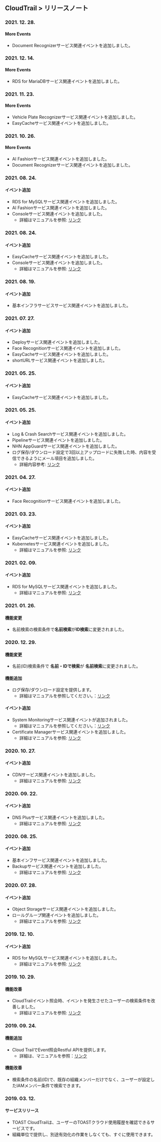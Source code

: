 
## CloudTrail > リリースノート

### 2021. 12. 28.
#### More Events
* Document Recognizerサービス関連イベントを追加しました。

### 2021. 12. 14.
#### More Events
* RDS for MariaDBサービス関連イベントを追加しました。

### 2021. 11. 23.
#### More Events
* Vehicle Plate Recognizerサービス関連イベントを追加しました。
* EasyCacheサービス関連イベントを追加しました。

### 2021. 10. 26.
#### More Events
* AI Fashionサービス関連イベントを追加しました。
* Document Recognizerサービス関連イベントを追加しました。

### 2021. 08. 24.
#### イベント追加
* RDS for MySQLサービス関連イベントを追加しました。
* AI Fashionサービス関連イベントを追加しました。
* Consoleサービス関連イベントを追加しました。
  * 詳細はマニュアルを参照: [リンク](/CloudTrail/ja/event-list/)

### 2021. 08. 24.
#### イベント追加
* EasyCacheサービス関連イベントを追加しました。
* Consoleサービス関連イベントを追加しました。
  * 詳細はマニュアルを参照: [リンク](/CloudTrail/ja/event-list/)

### 2021. 08. 19.
#### イベント追加
* 基本インフラサービスサービス関連イベントを追加しました。

### 2021. 07. 27.
#### イベント追加
* Deployサービス関連イベントを追加しました。
* Face Recognitionサービス関連イベントを追加しました。
* EasyCacheサービス関連イベントを追加しました。
* shortURLサービス関連イベントを追加しました。

### 2021. 05. 25.
#### イベント追加
* EasyCacheサービス関連イベントを追加しました。

### 2021. 05. 25.
#### イベント追加
* Log & Crash Searchサービス関連イベントを追加しました。
* Pipelineサービス関連イベントを追加しました。
* NHN AppGuardサービス関連イベントを追加しました。
* ログ保存/ダウンロード設定で3回以上アップロードに失敗した時、内容を受信できるようにメール項目を追加しました。
    * 詳細内容参考: [リンク](/CloudTrail/ja/console-guide/)

### 2021. 04. 27.
#### イベント追加
* Face Recognitionサービス関連イベントを追加しました。

### 2021. 03. 23.
#### イベント追加
* EasyCacheサービス関連イベントを追加しました。
* Kubernetesサービス関連イベントを追加しました。
  * 詳細はマニュアルを参照: [リンク](/CloudTrail/ja/event-list/)

### 2021. 02. 09.
#### イベント追加
* RDS for MySQLサービス関連イベントを追加しました。
  * 詳細はマニュアルを参照: [リンク](/CloudTrail/ja/event-list/)

### 2021. 01. 26.
#### 機能変更
* 名前検索の検索条件で**名前検索**が**ID検索**に変更されました。

### 2020. 12. 29.
#### 機能変更
* 名前(ID)検索条件で **名前・IDで検索**が **名前検索**に変更されました。
#### 機能追加
* ログ保存/ダウンロード設定を提供します。
    * 詳細はマニュアルを参照してください。：[リンク](/CloudTrail/ja/console-guide/)
#### イベント追加
* System Monitoringサービス関連イベントが追加されました。
    * 詳細はマニュアルを参照してください。：[リンク](/CloudTrail/ja/event-list/)
* Certificate Managerサービス関連イベントを追加しました。
  * 詳細はマニュアルを参照: [リンク](/CloudTrail/ja/event-list/)
  
### 2020. 10. 27.
#### イベント追加
* CDNサービス関連イベントを追加しました。
    * 詳細はマニュアルを参照: [リンク](/CloudTrail/ja/event-list/)

### 2020. 09. 22.
#### イベント追加
* DNS Plusサービス関連イベントを追加しました。
    * 詳細はマニュアルを参照: [リンク](/CloudTrail/ja/event-list/)
    
### 2020. 08. 25.
#### イベント追加
* 基本インフサービス関連イベントを追加しました。
* Backupサービス関連イベントを追加しました。
    * 詳細はマニュアルを参照: [リンク](/CloudTrail/ja/event-list/)

### 2020. 07. 28.
#### イベント追加
* Object Storageサービス関連イベントを追加しました。
* ロールグループ関連イベントを追加しました。
    * 詳細はマニュアルを参照: [リンク](/CloudTrail/ja/event-list/)

### 2019. 12. 10.
#### イベント追加
* RDS for MySQLサービス関連イベントを追加しました。
    * 詳細はマニュアルを参照: [リンク](/CloudTrail/ja/event-list/)

### 2019. 10. 29.
#### 機能改善
* CloudTrailイベント照会時、イベントを発生させたユーザーの検索条件を改善しました。
    * 詳細はマニュアルを参照: [リンク](/CloudTrail/ja/api-guide/)

### 2019. 09. 24.
#### 機能追加
* Cloud TrailでEvent照会Restful APIを提供します。
    * 詳細は、マニュアルを参照：[リンク](/CloudTrail/ja/api-guide/)
    
#### 機能改善
* 検索条件の名前(ID)で、既存の組織メンバーだけでなく、ユーザーが設定したIAMメンバー条件で検索できます。

### 2019. 03. 12.
#### サービスリリース
* TOAST CloudTrailは、ユーザーのTOASTクラウド使用履歴を確認できるサービスです。
* 組織単位で提供し、別途有効化の作業をしなくても、すぐに使用できます。
